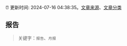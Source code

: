 :alarm_clock: 更新时间: 2024-07-16 04:38:35。[文章来源](/README.md)、[文章分类](/TAGS.md)

## 报告


> 关键字：`报告`、`月报`



